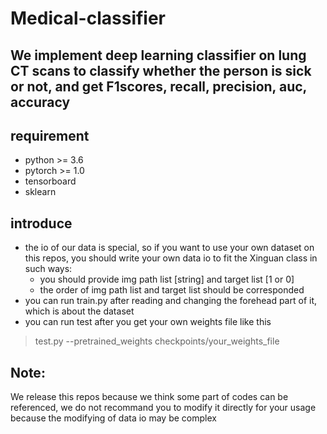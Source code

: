 # Medical-classifier
We implement deep learning classifier on lung CT scans to classify whether the person is sick or not, and get F1scores, recall, precision, auc, accuracy
--- 
## requirement
- python >= 3.6
- pytorch >= 1.0
- tensorboard
- sklearn

## introduce
- the io of our data is special, so if you want to use your own dataset on this repos, you should write your own data io to fit the Xinguan class in such ways:
  - you should provide img path list [string] and target list [1 or 0] 
  - the order of img path list and target list should be corresponded
- you can run train.py after reading and changing the forehead part of it, which is about the dataset 
- you can run test after you get your own weights file like this
> test.py --pretrained_weights checkpoints/your_weights_file

## Note:
We release this repos because we think some part of codes can be referenced, we do not recommand you to modify it directly for your usage because the modifying of data io may be complex
